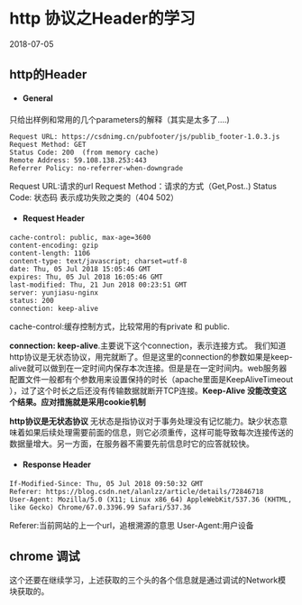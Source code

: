 # http 协议之Header的学习

2018-07-05

## http的Header
- #### General
只给出样例和常用的几个parameters的解释（其实是太多了....)

```
Request URL: https://csdnimg.cn/pubfooter/js/publib_footer-1.0.3.js
Request Method: GET
Status Code: 200  (from memory cache)
Remote Address: 59.108.138.253:443
Referrer Policy: no-referrer-when-downgrade
```
Request URL:请求的url
Request Method：请求的方式（Get,Post..)
Status Code: 状态码 表示成功失败之类的（404 502）

- #### Request Header

```
cache-control: public, max-age=3600
content-encoding: gzip
content-length: 1106
content-type: text/javascript; charset=utf-8
date: Thu, 05 Jul 2018 15:05:46 GMT
expires: Thu, 05 Jul 2018 16:05:46 GMT
last-modified: Thu, 21 Jun 2018 00:23:51 GMT
server: yunjiasu-nginx
status: 200
connection: keep-alive
```
cache-control:缓存控制方式，比较常用的有private 和 public.

**connection: keep-alive**.主要说下这个connection，表示连接方式。
我们知道http协议是无状态协议，用完就断了。但是这里的connection的参数如果是keep-alive就可以做到在一定时间内保存本次连接。但是是在一定时间内。web服务器配置文件一般都有个参数用来设置保持的时长（apache里面是KeepAliveTimeout ），过了这个时长之后还没有传输数据就断开TCP连接。**Keep-Alive 没能改变这个结果。应对措施就是采用cookie机制**


**http协议是无状态协议**
无状态是指协议对于事务处理没有记忆能力。缺少状态意味着如果后续处理需要前面的信息，则它必须重传，这样可能导致每次连接传送的数据量增大。另一方面，在服务器不需要先前信息时它的应答就较快。

- #### Response Header

```
If-Modified-Since: Thu, 05 Jul 2018 09:50:32 GMT
Referer: https://blog.csdn.net/alanlzz/article/details/72846718
User-Agent: Mozilla/5.0 (X11; Linux x86_64) AppleWebKit/537.36 (KHTML, like Gecko) Chrome/67.0.3396.99 Safari/537.36
```
Referer:当前网站的上一个url，追根溯源的意思
User-Agent:用户设备

## chrome 调试
这个还要在继续学习，上述获取的三个头的各个信息就是通过调试的Network模块获取的。